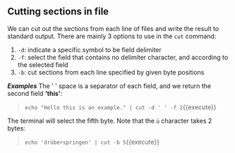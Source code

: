 ## Cutting sections in file

We can cut out the sections from each line of files and write the result to standard output. There are mainly 3 options to use in the `cut` command:
1. `-d`: indicate a specific symbol to be field delimiter
2. `-f`: select the field that contains no delimiter character, and according to the selected field
3. `-b`: cut sections from each line specified by given byte positions

**_Examples_**
The ' ' space is a separator of each field, and we return the second field **'this'**:
> `echo "Hello this is an example." | cut -d ' ' -f 2`{{execute}}

The terminal will select the fifth byte. Note that the `ü` character takes 2 bytes:
> `echo 'drüberspringen' | cut -b 5`{{execute}}

<br/>
